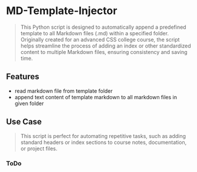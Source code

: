 # MD-Template-Injector

> This Python script is designed to automatically append a predefined template to all Markdown files (.md) within a specified folder. Originally created for an advanced CSS college course, the script helps streamline the process of adding an index or other standardized content to multiple Markdown files, ensuring consistency and saving time.  

## Features 
- read markdown file from template folder
- append text content of template markdown to all markdown files in given folder

## Use Case 
> This script is perfect for automating repetitive tasks, such as adding standard headers or index sections to course notes, documentation, or project files.

### ToDo
